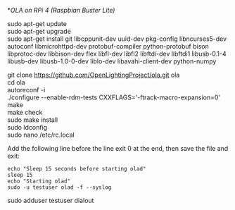 **OLA on RPi 4 (Raspbian Buster Lite)*

sudo apt-get update  
sudo apt-get upgrade  
sudo apt-get install git libcppunit-dev uuid-dev pkg-config libncurses5-dev autoconf libmicrohttpd-dev protobuf-compiler python-protobuf bison libprotoc-dev libbison-dev flex libfl-dev libfl2 libftdi-dev libftdi1 libusb-0.1-4 libusb-dev libusb-1.0-0-dev liblo-dev libavahi-client-dev python-numpy

git clone https://github.com/OpenLightingProject/ola.git ola  
cd ola  
autoreconf -i  
./configure --enable-rdm-tests CXXFLAGS='-ftrack-macro-expansion=0'  
make  
make check  
sudo make install  
sudo ldconfig  
sudo nano /etc/rc.local

Add the following line before the line exit 0 at the end, then save the file and exit:  
``` 
echo "Sleep 15 seconds before starting olad"
sleep 15
echo "Starting olad"
sudo -u testuser olad -f --syslog
``` 

sudo adduser testuser dialout
